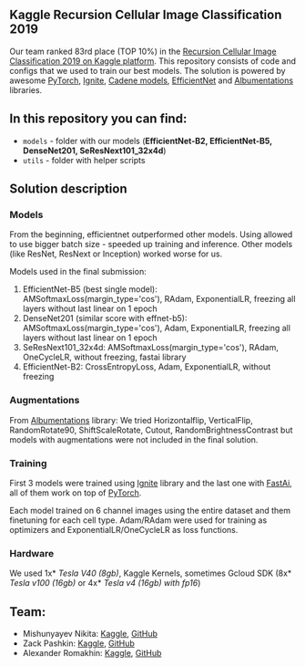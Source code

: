 ## Kaggle Recursion Cellular Image Classification 2019

Our team ranked 83rd place (TOP 10%) in the [Recursion Cellular Image Classification 2019 on Kaggle platform](https://www.kaggle.com/c/recursion-cellular-image-classification/leaderboard). This repository consists of code and configs that we used to train our best models. The solution is powered by awesome [PyTorch](https://pytorch.org), [Ignite](https://github.com/pytorch/ignite), [Cadene models](https://github.com/Cadene/pretrained-models.pytorch), [EfficientNet](https://www.kaggle.com/chanhu/efficientnet) and [Albumentations](https://github.com/albu/albumentations) libraries.

## In this repository you can find:
* `models` - folder with our models (**EfficientNet-B2, EfficientNet-B5, DenseNet201, SeResNext101_32x4d**)
* `utils` - folder with helper scripts

## Solution description

### Models
From the beginning, efficientnet outperformed other models. Using allowed to use bigger batch size - speeded up training and inference. Other models (like ResNet, ResNext or Inception) worked worse for us.

Models used in the final submission:
1. EfficientNet-B5 (best single model): AMSoftmaxLoss(margin_type='cos'), RAdam, ExponentialLR, freezing all layers without last linear on 1 epoch
2. DenseNet201 (similar score with effnet-b5): AMSoftmaxLoss(margin_type='cos'), Adam, ExponentialLR, freezing all layers without last linear on 1 epoch
3. SeResNext101_32x4d: AMSoftmaxLoss(margin_type='cos'), RAdam, OneCycleLR, without freezing, fastai library
4. EfficientNet-B2: CrossEntropyLoss, Adam, ExponentialLR, without freezing

### Augmentations
From [Albumentations](https://github.com/albu/albumentations) library:
We tried Horizontalflip, VerticalFlip, RandomRotate90, ShiftScaleRotate, Cutout, RandomBrightnessContrast but models with augmentations were not included in the final solution.

### Training
First 3 models were trained using [Ignite](https://github.com/pytorch/ignite) library and the last one with [FastAi](https://github.com/fastai/fastai), all of them work on top of [PyTorch](https://pytorch.org).

Each model trained on 6 channel images using the entire dataset and them finetuning for each cell type. Adam/RAdam were used for training as optimizers and ExponentialLR/OneCycleLR as loss functions. 

### Hardware
We used 1x* *Tesla V40 (8gb)*, Kaggle Kernels, sometimes Gcloud SDK (8x* *Tesla v100 (16gb)* or 4x* *Tesla v4 (16gb) with fp16*)

## Team:
- Mishunyayev Nikita: [Kaggle](https://www.kaggle.com/mnikita), [GitHub](https://github.com/Mishunyayev-Nikita)
- Zack Pashkin: [Kaggle](https://www.kaggle.com/tienen), [GitHub](https://github.com/ZackPashkin)
- Alexander Romakhin: [Kaggle](https://www.kaggle.com/asromhain), [GitHub](https://github.com/asromahin)

